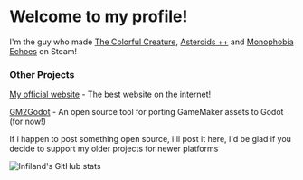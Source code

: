 # Welcome to my profile!
I'm the guy who made [The Colorful Creature](https://store.steampowered.com/app/1651680/The_Colorful_Creature/), [Asteroids ++](https://store.steampowered.com/app/2407300/Asteroids/) and [Monophobia Echoes](https://store.steampowered.com/app/3412040/This_is_a_totally_a_fake_url_and_not_real_do_not_fact_check_anything_brauuhh!/) on Steam!

### Other Projects
[My official website](https://infi.land) - The best website on the internet!

[GM2Godot](https://github.com/Infiland/GM2Godot) - An open source tool for porting GameMaker assets to Godot (for now!)

If i happen to post something open source, i'll post it here, I'd be glad if you decide to support my older projects for newer platforms

![Infiland's GitHub stats](https://github-readme-stats.vercel.app/api?username=infiland&show_icons=true&theme=radical)
